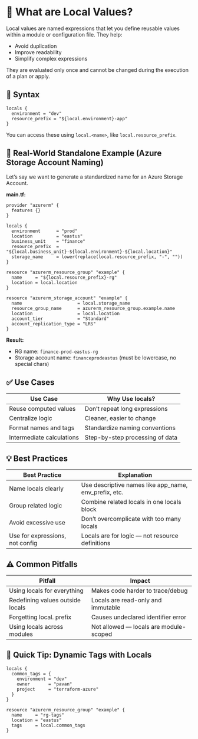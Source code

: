 # 🧩 What are Local Values?

Local values are named expressions that let you define reusable values within a module or configuration file. They help:
- Avoid duplication
- Improve readability
- Simplify complex expressions

They are evaluated only once and cannot be changed during the execution of a plan or apply.

## 🔧 Syntax
```hcl
locals {
  environment = "dev"
  resource_prefix = "${local.environment}-app"
}
```
You can access these using `local.<name>`, like `local.resource_prefix`.

## 📘 Real-World Standalone Example (Azure Storage Account Naming)
Let’s say we want to generate a standardized name for an Azure Storage Account.

**main.tf:**
```hcl
provider "azurerm" {
  features {}
}

locals {
  environment      = "prod"
  location         = "eastus"
  business_unit    = "finance"
  resource_prefix  = "${local.business_unit}-${local.environment}-${local.location}"
  storage_name     = lower(replace(local.resource_prefix, "-", ""))
}

resource "azurerm_resource_group" "example" {
  name     = "${local.resource_prefix}-rg"
  location = local.location
}

resource "azurerm_storage_account" "example" {
  name                     = local.storage_name
  resource_group_name      = azurerm_resource_group.example.name
  location                 = local.location
  account_tier             = "Standard"
  account_replication_type = "LRS"
}
```

**Result:**
- RG name: `finance-prod-eastus-rg`
- Storage account name: `financeprodeastus` (must be lowercase, no special chars)

## ✅ Use Cases
| Use Case              | Why Use locals?                |
|----------------------|--------------------------------|
| Reuse computed values| Don’t repeat long expressions   |
| Centralize logic     | Cleaner, easier to change      |
| Format names and tags| Standardize naming conventions |
| Intermediate calculations | Step-by-step processing of data |

## 💡 Best Practices
| Best Practice         | Explanation                    |
|----------------------|--------------------------------|
| Name locals clearly  | Use descriptive names like app_name, env_prefix, etc. |
| Group related logic  | Combine related locals in one locals block |
| Avoid excessive use  | Don’t overcomplicate with too many locals |
| Use for expressions, not config | Locals are for logic — not resource definitions |

## ⚠️ Common Pitfalls
| Pitfall                  | Impact                       |
|-------------------------|------------------------------|
| Using locals for everything | Makes code harder to trace/debug |
| Redefining values outside locals | Locals are read-only and immutable |
| Forgetting local. prefix | Causes undeclared identifier error |
| Using locals across modules | Not allowed — locals are module-scoped |

## 🧪 Quick Tip: Dynamic Tags with Locals
```hcl
locals {
  common_tags = {
    environment = "dev"
    owner       = "pavan"
    project     = "terraform-azure"
  }
}

resource "azurerm_resource_group" "example" {
  name     = "rg-tags"
  location = "eastus"
  tags     = local.common_tags
}
```
